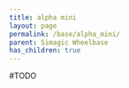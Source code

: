 ```yaml
---
title: alpha mini
layout: page
permalink: /base/alpha_mini/
parent: Simagic Wheelbase
has_children: true
---
```

#TODO
